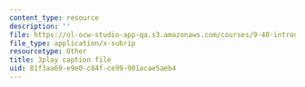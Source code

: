 ```yaml
---
content_type: resource
description: ''
file: https://ol-ocw-studio-app-qa.s3.amazonaws.com/courses/9-40-introduction-to-neural-computation-spring-2018/81f3aa69e9e0c84fce99901acae5aeb4_VQXxs59Eiak.srt
file_type: application/x-subrip
resourcetype: Other
title: 3play caption file
uid: 81f3aa69-e9e0-c84f-ce99-901acae5aeb4
---
```

